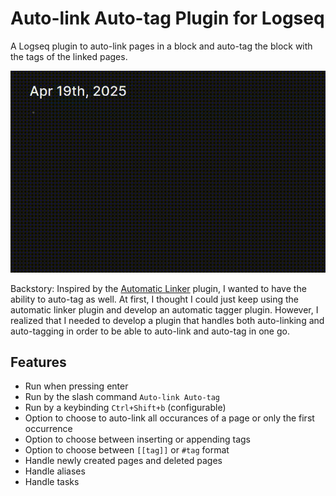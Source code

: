 # Auto-link Auto-tag Plugin for Logseq
A Logseq plugin to auto-link pages in a block and auto-tag the block with the tags of the linked pages.

![Demo](demo.gif)

Backstory: Inspired by the [Automatic Linker](https://github.com/sawhney17/logseq-automatic-linker) plugin, I wanted to have the ability to auto-tag as well. At first, I thought I could just keep using the automatic linker plugin and develop an automatic tagger plugin. However, I realized that I needed to develop a plugin that handles both auto-linking and auto-tagging in order to be able to auto-link and auto-tag in one go.

## Features
- Run when pressing enter
- Run by the slash command `Auto-link Auto-tag`
- Run by a keybinding `Ctrl+Shift+b` (configurable)
- Option to choose to auto-link all occurances of a page or only the first occurrence
- Option to choose between inserting or appending tags
- Option to choose between `[[tag]]` or `#tag` format
- Handle newly created pages and deleted pages
- Handle aliases
- Handle tasks
